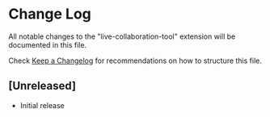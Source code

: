 # Change Log

All notable changes to the "live-collaboration-tool" extension will be documented in this file.

Check [Keep a Changelog](http://keepachangelog.com/) for recommendations on how to structure this file.

## [Unreleased]

- Initial release